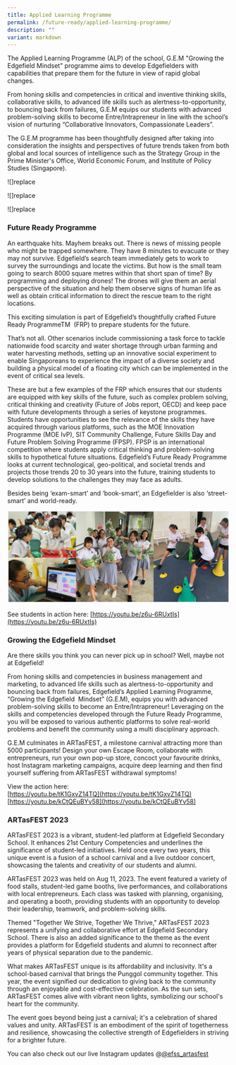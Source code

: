 ```yaml
---
title: Applied Learning Programme
permalink: /future-ready/applied-learning-programme/
description: ""
variant: markdown
---
```

The Applied Learning Programme (ALP) of the school, G.E.M "Growing the Edgefield Mindset"&nbsp;programme aims to develop Edgefielders with capabilities that prepare them for the future in view of rapid global changes.&nbsp;  
  
From honing skills and competencies in critical and inventive thinking skills, collaborative skills, to advanced life skills such as alertness-to-opportunity, to bouncing back from failures, G.E.M equips our students with advanced problem-solving skills to become Entre/Intrapreneur in line with the school’s vision of nurturing “Collaborative Innovators, Compassionate Leaders”.&nbsp;&nbsp;&nbsp;  
  
The G.E.M programme has been thoughtfully designed after taking into consideration the insights and perspectives of future trends taken from both global and local sources of intelligence such as the Strategy Group in the Prime Minister's Office, World Economic Forum, and Institute of Policy Studies (Singapore).

![]replace

![]replace

![]replace

### Future Ready Programme&nbsp;  

An earthquake hits. Mayhem breaks out. There is news of missing people who might be trapped somewhere. They have 8 minutes to evacuate or they may not survive. Edgefield’s search team immediately gets to work to survey the surroundings and locate the victims. But how is the small team going to search 8000 square metres within that short span of time? By programming and deploying drones! The drones will give them an aerial perspective of the situation and help them observe signs of human life as well as obtain critical information to direct the rescue team to the right locations.&nbsp;

This exciting simulation is part of Edgefield’s thoughtfully crafted Future Ready ProgrammeTM&nbsp; (FRP) to prepare students for the future.

That’s not all. Other scenarios include commissioning a task force to tackle nationwide food scarcity and water shortage through urban farming and water harvesting methods, setting up an innovative social experiment to enable Singaporeans to experience the impact of a diverse society and building a physical model of a floating city which can be implemented in the event of critical sea levels.&nbsp;

These are but a few examples of the FRP which ensures that our students are equipped with key skills of the future, such as complex problem solving, critical thinking and creativity (Future of Jobs report, OECD) and keep pace with future developments through a series of keystone programmes. Students have opportunities to see the relevance of the skills they have acquired through various platforms, such as the MOE Innovation Programme (MOE IvP), SIT Community Challenge, Future Skills Day and Future Problem Solving Programme (FPSP). FPSP is an international competition where students apply critical thinking and problem-solving skills to hypothetical future situations. Edgefield’s Future Ready Programme looks at current technological, geo-political, and societal trends and projects those trends 20 to 30 years into the future, training students to develop solutions to the challenges they may face as adults.&nbsp;

Besides being ‘exam-smart’ and ‘book-smart’, an Edgefielder is also ‘street-smart’ and world-ready.

![](/images/Pic%2003.png)

See students in action here: [https://youtu.be/z6u-6RUxtIs](https://youtu.be/z6u-6RUxtIs)&nbsp;

### Growing the Edgefield Mindset

Are there skills you think you can never pick up in school? Well, maybe not at Edgefield!

From honing skills and competencies in business management and marketing, to advanced life skills such as alertness-to-opportunity and bouncing back from failures, Edgefield’s Applied Learning Programme, “Growing the Edgefield&nbsp; Mindset” (G.E.M), equips you with advanced problem-solving skills to become an Entre/Intrapreneur! Leveraging on the skills and competencies developed through the Future Ready Programme, you will be exposed to various authentic platforms to solve real-world problems and benefit the community using a multi disciplinary approach.

G.E.M culminates in ARTasFEST, a milestone carnival attracting more than 5000 participants! Design your own Escape Room, collaborate with entrepreneurs, run your own pop-up store, concoct your favourite drinks, host Instagram marketing campaigns, acquire deep learning and then find yourself suffering from ARTasFEST withdrawal symptoms!

View the action here: <br>
[https://youtu.be/tK1GxvZ14TQ](https://youtu.be/tK1GxvZ14TQ) <br>
[https://youtu.be/kCtQEuBYv58](https://youtu.be/kCtQEuBYv58)

### ARTasFEST 2023

ARTasFEST 2023 is a vibrant, student-led platform at Edgefield Secondary School. It enhances 21st Century Competencies and underlines the significance of student-led initiatives. Held once every two years, this unique event is a fusion of a school carnival and a live outdoor concert, showcasing the talents and creativity of our students and alumni.

ARTasFEST 2023 was held on Aug 11, 2023. The event featured a variety of food stalls, student-led game booths, live performances, and collaborations with local entrepreneurs. Each class was tasked with planning, organising, and operating a booth, providing students with an opportunity to develop their leadership, teamwork, and problem-solving skills. 

Themed "Together We Strive, Together We Thrive," ARTasFEST 2023 represents a unifying and collaborative effort at Edgefield Secondary School. There is also an added significance to the theme as the event provides a platform for Edgefield students and alumni to reconnect after years of physical separation due to the pandemic.

What makes ARTasFEST unique is its affordability and inclusivity. It's a school-based carnival that brings the Punggol community together. This year, the event signified our dedication to giving back to the community through an enjoyable and cost-effective celebration. As the sun sets, ARTasFEST comes alive with vibrant neon lights, symbolizing our school's heart for the community.

The event goes beyond being just a carnival; it's a celebration of shared values and unity. ARTasFEST is an embodiment of the spirit of togetherness and resilience, showcasing the collective strength of Edgefielders in striving for a brighter future.

You can also check out our live Instagram updates @[@efss_artasfest](instagram.com/efss_artasfest)
